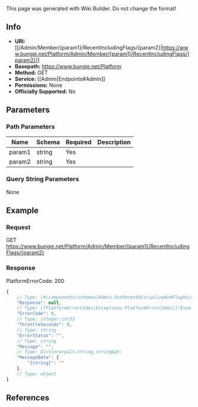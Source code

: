 <span class="wiki-builder">This page was generated with Wiki Builder. Do not change the format!</span>

## Info


* **URI:** [[/Admin/Member/{param1}/RecentIncludingFlags/{param2}|https://www.bungie.net/Platform/Admin/Member/{param1}/RecentIncludingFlags/{param2}]]
* **Basepath:** https://www.bungie.net/Platform
* **Method:** GET
* **Service:** [[Admin|Endpoints#Admin]]
* **Permissions:** None
* **Officially Supported:** No

## Parameters
### Path Parameters
Name | Schema | Required | Description
---- | ------ | -------- | -----------
param1 | string | Yes | 
param2 | string | Yes | 

### Query String Parameters
None

## Example
### Request
GET https://www.bungie.net/Platform/Admin/Member/{param1}/RecentIncludingFlags/{param2}

### Response
PlatformErrorCode: 200
```javascript
{
    // Type: [#/components/schemas/Admin.GetRecentDisciplineAndFlagHistoryForMember]
    "Response": null,
    // Type: [[PlatformErrorCodes|Exceptions-PlatformErrorCodes]]:Enum
    "ErrorCode": 0,
    // Type: integer:int32
    "ThrottleSeconds": 0,
    // Type: string
    "ErrorStatus": "",
    // Type: string
    "Message": "",
    // Type: Dictionary&lt;string,string&gt;
    "MessageData": {
        "{string}": ""
    },
    // Type: object
}

```

## References
